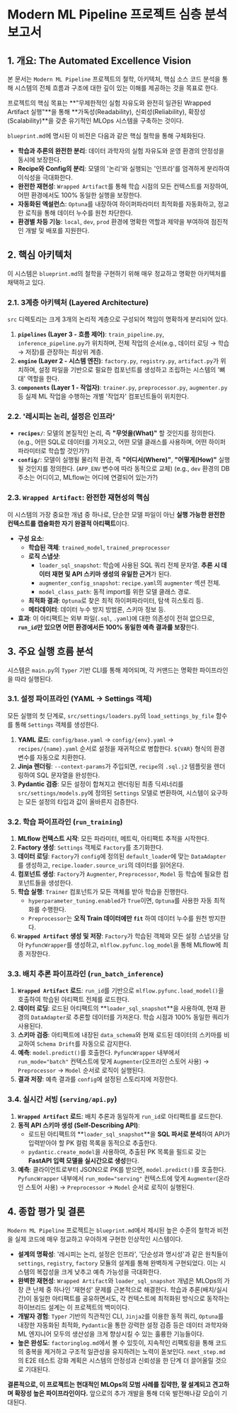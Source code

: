
# Modern ML Pipeline 프로젝트 심층 분석 보고서

## 1. 개요: The Automated Excellence Vision

본 문서는 `Modern ML Pipeline` 프로젝트의 철학, 아키텍처, 핵심 소스 코드 분석을 통해 시스템의 전체 흐름과 구조에 대한 깊이 있는 이해를 제공하는 것을 목표로 한다.

프로젝트의 핵심 목표는 **"무제한적인 실험 자유도와 완전히 일관된 Wrapped Artifact 실행"**을 통해 **가독성(Readability), 신뢰성(Reliability), 확장성(Scalability)**을 갖춘 유기적인 MLOps 시스템을 구축하는 것이다.

`blueprint.md`에 명시된 이 비전은 다음과 같은 핵심 철학을 통해 구체화된다.

-   **학습과 추론의 완전한 분리**: 데이터 과학자의 실험 자유도와 운영 환경의 안정성을 동시에 보장한다.
-   **Recipe와 Config의 분리**: 모델의 '논리'와 실행되는 '인프라'를 엄격하게 분리하여 이식성을 극대화한다.
-   **완전한 재현성**: `Wrapped Artifact`를 통해 학습 시점의 모든 컨텍스트를 저장하여, 어떤 환경에서도 100% 동일한 실행을 보장한다.
-   **자동화된 엑설런스**: `Optuna`를 내장하여 하이퍼파라미터 최적화를 자동화하고, 정교한 로직을 통해 데이터 누수를 원천 차단한다.
-   **환경별 차등 기능**: `local`, `dev`, `prod` 환경에 명확한 역할과 제약을 부여하여 점진적인 개발 및 배포를 지원한다.

## 2. 핵심 아키텍처

이 시스템은 `blueprint.md`의 철학을 구현하기 위해 매우 정교하고 명확한 아키텍처를 채택하고 있다.

### 2.1. 3계층 아키텍처 (Layered Architecture)

`src` 디렉토리는 크게 3개의 논리적 계층으로 구성되어 책임이 명확하게 분리되어 있다.

1.  **`pipelines` (Layer 3 - 흐름 제어)**: `train_pipeline.py`, `inference_pipeline.py`가 위치하며, 전체 작업의 순서(e.g., 데이터 로딩 → 학습 → 저장)를 관장하는 최상위 계층.
2.  **`engine` (Layer 2 - 시스템 엔진)**: `factory.py`, `registry.py`, `artifact.py`가 위치하며, 설정 파일을 기반으로 필요한 컴포넌트를 생성하고 조립하는 시스템의 '뼈대' 역할을 한다.
3.  **`components` (Layer 1 - 작업자)**: `trainer.py`, `preprocessor.py`, `augmenter.py` 등 실제 ML 작업을 수행하는 개별 '작업자' 컴포넌트들이 위치한다.

### 2.2. '레시피는 논리, 설정은 인프라'

-   **`recipes/`**: 모델의 본질적인 논리, 즉 **"무엇을(What)"** 할 것인지를 정의한다. (e.g., 어떤 SQL로 데이터를 가져오고, 어떤 모델 클래스를 사용하며, 어떤 하이퍼파라미터로 학습할 것인가?)
-   **`config/`**: 모델이 실행될 물리적 환경, 즉 **"어디서(Where)"**, **"어떻게(How)"** 실행될 것인지를 정의한다. (`APP_ENV` 변수에 따라 동적으로 교체) (e.g., `dev` 환경의 DB 주소는 어디이고, MLflow는 어디에 연결되어 있는가?)

### 2.3. `Wrapped Artifact`: 완전한 재현성의 핵심

이 시스템의 가장 중요한 개념 중 하나로, 단순한 모델 파일이 아닌 **실행 가능한 완전한 컨텍스트를 캡슐화한 자기 완결적 아티팩트**이다.

-   **구성 요소**:
    -   **학습된 객체**: `trained_model`, `trained_preprocessor`
    -   **로직 스냅샷**:
        -   `loader_sql_snapshot`: 학습에 사용된 SQL 쿼리 전체 문자열. **추론 시 데이터 재현 및 API 스키마 생성의 유일한 근거**가 된다.
        -   `augmenter_config_snapshot`: `recipe.yaml`의 `augmenter` 섹션 전체.
        -   `model_class_path`: 동적 import를 위한 모델 클래스 경로.
    -   **최적화 결과**: `Optuna`로 찾은 최적 하이퍼파라미터, 탐색 히스토리 등.
    -   **메타데이터**: 데이터 누수 방지 방법론, 스키마 정보 등.
-   **효과**: 이 아티팩트는 외부 파일(`.sql`, `.yaml`)에 대한 의존성이 전혀 없으므로, **`run_id`만 있으면 어떤 환경에서든 100% 동일한 예측 결과를 보장**한다.

## 3. 주요 실행 흐름 분석

시스템은 `main.py`의 `Typer` 기반 CLI를 통해 제어되며, 각 커맨드는 명확한 파이프라인을 따라 실행된다.

### 3.1. 설정 파이프라인 (YAML → Settings 객체)

모든 실행의 첫 단계로, `src/settings/loaders.py`의 `load_settings_by_file` 함수를 통해 `Settings` 객체를 생성한다.

1.  **YAML 로드**: `config/base.yaml` → `config/{env}.yaml` → `recipes/{name}.yaml` 순서로 설정을 재귀적으로 병합한다. `${VAR}` 형식의 환경 변수를 자동으로 치환한다.
2.  **Jinja 렌더링**: `--context-params`가 주입되면, `recipe`의 `.sql.j2` 템플릿을 렌더링하여 SQL 문자열을 완성한다.
3.  **Pydantic 검증**: 모든 설정이 합쳐지고 렌더링된 최종 딕셔너리를 `src/settings/models.py`에 정의된 `Settings` 모델로 변환하여, 시스템이 요구하는 모든 설정의 타입과 값이 올바른지 검증한다.

### 3.2. 학습 파이프라인 (`run_training`)

1.  **MLflow 컨텍스트 시작**: 모든 파라미터, 메트릭, 아티팩트 추적을 시작한다.
2.  **Factory 생성**: `Settings` 객체로 `Factory`를 초기화한다.
3.  **데이터 로딩**: `Factory`가 `config`에 정의된 `default_loader`에 맞는 `DataAdapter`를 생성하고, `recipe.loader.source_uri`의 데이터를 읽어온다.
4.  **컴포넌트 생성**: `Factory`가 `Augmenter`, `Preprocessor`, `Model` 등 학습에 필요한 컴포넌트들을 생성한다.
5.  **학습 실행**: `Trainer` 컴포넌트가 모든 객체를 받아 학습을 진행한다.
    -   `hyperparameter_tuning.enabled`가 `True`이면, `Optuna`를 사용한 자동 최적화를 수행한다.
    -   `Preprocessor`는 **오직 Train 데이터에만 `fit`** 하여 데이터 누수를 원천 방지한다.
6.  **`Wrapped Artifact` 생성 및 저장**: `Factory`가 학습된 객체와 모든 설정 스냅샷을 담아 `PyfuncWrapper`를 생성하고, `mlflow.pyfunc.log_model`을 통해 MLflow에 최종 저장한다.

### 3.3. 배치 추론 파이프라인 (`run_batch_inference`)

1.  **`Wrapped Artifact` 로드**: `run_id`를 기반으로 `mlflow.pyfunc.load_model()`을 호출하여 학습된 아티팩트 전체를 로드한다.
2.  **데이터 로딩**: 로드된 아티팩트의 **`loader_sql_snapshot`**을 사용하여, 현재 환경의 `DataAdapter`로 추론할 데이터를 가져온다. 학습 시점과 100% 동일한 쿼리가 사용된다.
3.  **스키마 검증**: 아티팩트에 내장된 `data_schema`와 현재 로드된 데이터의 스키마를 비교하여 `Schema Drift`를 자동으로 감지한다.
4.  **예측**: `model.predict()`를 호출한다. `PyfuncWrapper` 내부에서 `run_mode="batch"` 컨텍스트에 맞게 `Augmenter`(오프라인 스토어 사용) -> `Preprocessor` -> `Model` 순서로 로직이 실행된다.
5.  **결과 저장**: 예측 결과를 `config`에 설정된 스토리지에 저장한다.

### 3.4. 실시간 서빙 (`serving/api.py`)

1.  **`Wrapped Artifact` 로드**: 배치 추론과 동일하게 `run_id`로 아티팩트를 로드한다.
2.  **동적 API 스키마 생성 (Self-Describing API)**:
    -   로드된 아티팩트의 **`loader_sql_snapshot`**을 **SQL 파서로 분석**하여 API가 입력받아야 할 PK 컬럼 목록을 동적으로 추출한다.
    -   `pydantic.create_model`을 사용하여, 추출된 PK 목록을 필드로 갖는 **FastAPI 입력 모델을 실시간으로 생성**한다.
3.  **예측**: 클라이언트로부터 JSON으로 PK를 받으면, `model.predict()`를 호출한다. `PyfuncWrapper` 내부에서 `run_mode="serving"` 컨텍스트에 맞게 `Augmenter`(온라인 스토어 사용) -> `Preprocessor` -> `Model` 순서로 로직이 실행된다.

## 4. 종합 평가 및 결론

`Modern ML Pipeline` 프로젝트는 `blueprint.md`에서 제시된 높은 수준의 철학과 비전을 실제 코드에 매우 정교하고 우아하게 구현한 인상적인 시스템이다.

-   **설계의 명확성**: '레시피는 논리, 설정은 인프라', '단순성과 명시성'과 같은 원칙들이 `settings`, `registry`, `factory` 모듈의 설계를 통해 완벽하게 구현되었다. 이는 시스템의 복잡성을 크게 낮추고 예측 가능성을 극대화한다.
-   **완벽한 재현성**: `Wrapped Artifact`와 `loader_sql_snapshot` 개념은 MLOps의 가장 큰 난제 중 하나인 '재현성' 문제를 근본적으로 해결한다. 학습과 추론(배치/실시간)이 동일한 아티팩트를 공유하면서도, 각 컨텍스트에 최적화된 방식으로 동작하는 하이브리드 설계는 이 프로젝트의 백미이다.
-   **개발자 경험**: `Typer` 기반의 직관적인 CLI, `Jinja2`를 이용한 동적 쿼리, `Optuna`를 내장한 자동화된 최적화, `Pydantic`을 통한 강력한 설정 검증 등은 데이터 과학자와 ML 엔지니어 모두의 생산성을 크게 향상시킬 수 있는 훌륭한 기능들이다.
-   **높은 완성도**: `factoringlog.md`에서 볼 수 있듯이, 지속적인 리팩토링을 통해 코드의 중복을 제거하고 구조적 일관성을 유지하려는 노력이 돋보인다. `next_step.md`의 E2E 테스트 강화 계획은 시스템의 안정성과 신뢰성을 한 단계 더 끌어올릴 것으로 기대된다.

**결론적으로, 이 프로젝트는 현대적인 MLOps의 모범 사례를 집약한, 잘 설계되고 견고하며 확장성 높은 파이프라인이다.** 앞으로의 추가 개발을 통해 더욱 발전해나갈 모습이 기대된다.


